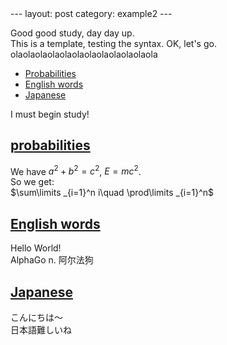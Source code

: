 <head>
    <script src="https://cdn.mathjax.org/mathjax/latest/MathJax.js?config=TeX-AMS-MML_HTMLorMML" type="text/javascript"></script>
    <script type="text/x-mathjax-config">
        MathJax.Hub.Config({
            tex2jax: {
            skipTags: ['script', 'noscript', 'style', 'textarea', 'pre'],
            inlineMath: [['$','$']]
            }
        });
    </script>
</head>
---
layout: post
category: example2
---

Good good study, day day up.\
This is a template, testing the syntax. OK, let's go. olaolaolaolaolaolaolaolaolaolaolaola

- [Probabilities](#probabilities)
- [English words](#English-words)
- [Japanese](#Japanese)

I must begin study!

## [probabilities](#probabilities)

We have $a^2+b^2=c^2$, $E=mc^2$.\
So we get:\
$\sum\limits _{i=1}^n i\quad \prod\limits _{i=1}^n$

## [English words](#English-words)

Hello World!\
AlphaGo n. 阿尔法狗

## [Japanese](#Japanese)

こんにちは～\
日本語難しいね
